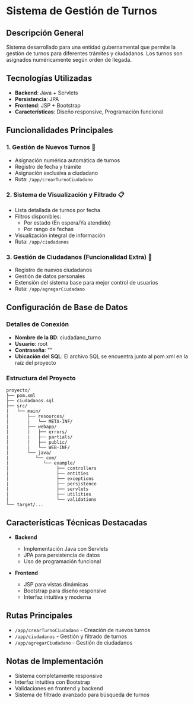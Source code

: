 # Sistema de Gestión de Turnos

## Descripción General
Sistema desarrollado para una entidad gubernamental que permite la gestión de turnos para diferentes trámites y ciudadanos. Los turnos son asignados numéricamente según orden de llegada.

## Tecnologías Utilizadas
- **Backend**: Java + Servlets
- **Persistencia**: JPA
- **Frontend**: JSP + Bootstrap
- **Características**: Diseño responsive, Programación funcional

## Funcionalidades Principales

### 1. Gestión de Nuevos Turnos 🎫
- Asignación numérica automática de turnos
- Registro de fecha y trámite
- Asignación exclusiva a ciudadano
- Ruta: `/app/crearTurnoCiudadano`

### 2. Sistema de Visualización y Filtrado 📋
- Lista detallada de turnos por fecha
- Filtros disponibles:
  - Por estado (En espera/Ya atendido)
  - Por rango de fechas
- Visualización integral de información
- Ruta: `/app/ciudadanos`

### 3. Gestión de Ciudadanos (Funcionalidad Extra) 👥
- Registro de nuevos ciudadanos
- Gestión de datos personales
- Extensión del sistema base para mejor control de usuarios
- Ruta: `/app/agregarCiudadano`

## Configuración de Base de Datos

### Detalles de Conexión
- **Nombre de la BD**: ciudadano_turno
- **Usuario**: root
- **Contraseña**: ""
- **Ubicación del SQL**: El archivo SQL se encuentra junto al pom.xml en la raíz del proyecto

### Estructura del Proyecto
```
proyecto/
├── pom.xml
├── ciudadanos.sql
├── src/
|   └── main/
|       ├── resources/
|       |   └── META-INF/
|       ├── webapp/
|       |   ├── errors/
|       |   ├── partials/
|       |   ├── public/
|       |   └── WEB-INF/
|       └── java/
|          └── com/
|             └── example/
|                  ├── controllers
|                  ├── entities
|                  ├── exceptions
|                  ├── persistence
|                  ├── servlets
|                  ├── utilities
|                  └── validations
└── target/...
```

## Características Técnicas Destacadas
- **Backend**
  - Implementación Java con Servlets
  - JPA para persistencia de datos
  - Uso de programación funcional

- **Frontend**
  - JSP para vistas dinámicas
  - Bootstrap para diseño responsive
  - Interfaz intuitiva y moderna

## Rutas Principales
- `/app/crearTurnoCiudadano` - Creación de nuevos turnos
- `/app/ciudadanos` - Gestión y filtrado de turnos
- `/app/agregarCiudadano` - Gestión de ciudadanos

## Notas de Implementación
- Sistema completamente responsive
- Interfaz intuitiva con Bootstrap
- Validaciones en frontend y backend
- Sistema de filtrado avanzado para búsqueda de turnos


